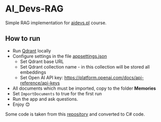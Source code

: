# AI_Devs-RAG

Simple RAG implementation for [aidevs.pl](https://aidevs.pl) course.

## How to run

- Run [Qdrant](https://qdrant.tech) locally
- Configure settings in the file [appsettings.json](AiDevsRag/appsettings.json)
  - Set Qdrant base URL
  - Set Qdrant collection name - in this collection will be stored all embeddings
  - Set Open AI API key: https://platform.openai.com/docs/api-reference/api-keys
 - All documents which must be imported, copy to the folder **Memories**
 - Set `ImportDocuments` to true for the first run
 - Run the app and ask questions.
 - Enjoy 😊



Some code is taken from this [repository](https://github.com/i-am-alice/2nd-devs/tree/main/chat) and converted to C# code.
